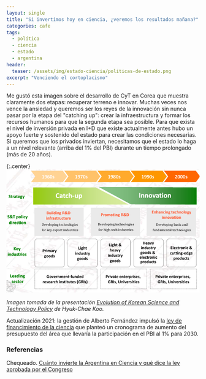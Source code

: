 ```yaml
---
layout: single
title: "Si invertimos hoy en ciencia, ¿veremos los resultados mañana?"
categories: cafe
tags:
  - política
  - ciencia
  - estado
  - argentina
header:
  teaser: /assets/img/estado-ciencia/politicas-de-estado.png
excerpt: "Venciendo el cortoplacismo"
---
```


Me gustó esta imagen sobre el desarrollo de CyT en Corea que muestra claramente dos etapas: recuperar terreno e innovar. Muchas veces nos vence la ansiedad y queremos ser los reyes de la innovación sin nunca pasar por la etapa del "catching up": crear la infraestructura y formar los recursos humanos para que la segunda etapa sea posible. Para que exista el nivel de inversión privada en I+D que existe actualmente antes hubo un apoyo fuerte y sostenido del estado para crear las condiciones necesarias. Si queremos que los privados inviertan, necesitamos que el estado lo haga a un nivel relevante (arriba del 1% del PBI) durante un tiempo prolongado (más de 20 años).

{:.center}
![corea](/assets/img/5ideas/corea.png)
<br>
<p class="center"><i>Imagen tomada de la presentación <a href="https://www.access4.eu/_media/Korea_ST_Policy_Koo.pdf">Evolution of Korean Science and Technology Policy</a> de Hyuk-Chae Koo.</i></p>

Actualización 2021: la gestión de Alberto Fernández impulsó la <a href="https://servicios.infoleg.gob.ar/infolegInternet/anexos/345000-349999/347804/norma.htm">ley de financimiento de la ciencia</a> que planteó un cronograma de aumento del presupuesto del área que llevaría la participación en el PBI al 1% para 2030.

<h3>Referencias</h3>
Chequeado. <a href="https://chequeado.com/hilando-fino/cuanto-invierte-la-argentina-en-ciencia-y-que-dice-el-proyecto-aprobado-por-diputados/">Cuánto invierte la Argentina en Ciencia y qué dice la ley aprobada por el Congreso</a>
